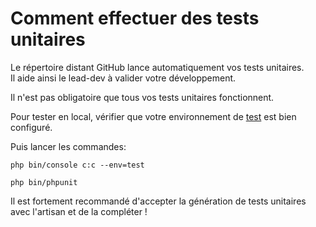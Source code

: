 # Comment effectuer des tests unitaires

Le répertoire distant GitHub lance automatiquement vos tests unitaires.<br>
Il aide ainsi le lead-dev à valider votre développement.

Il n'est pas obligatoire que tous vos tests unitaires fonctionnent.

Pour tester en local, vérifier que votre environnement de [test](web/.env.test) est bien configuré.

Puis lancer les commandes:

```shell
php bin/console c:c --env=test
```

```shell
php bin/phpunit 
```

Il est fortement recommandé d'accepter la génération de tests unitaires avec l'artisan et de la compléter !